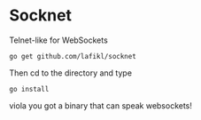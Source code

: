 # Socknet
Telnet-like for WebSockets

```
go get github.com/lafikl/socknet
```
Then cd to the directory and type
```
go install
```

viola you got a binary that can speak websockets!


